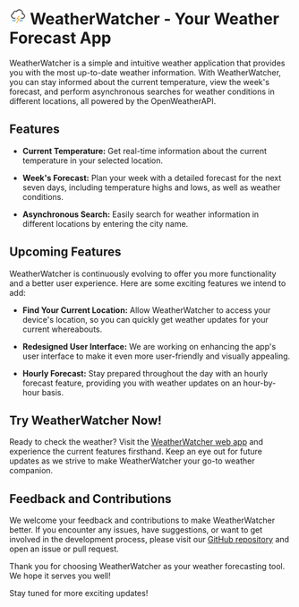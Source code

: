 # <img src = https://github.com/austinpham16/WeatherWatcher/blob/main/public/icons/11d.png alt = "WeatherWatcher Logo" width = 30 /> WeatherWatcher - Your Weather Forecast App

WeatherWatcher is a simple and intuitive weather application that provides you with the most up-to-date weather information. With WeatherWatcher, you can stay informed about the current temperature, view the week's forecast, and perform asynchronous searches for weather conditions in different locations, all powered by the OpenWeatherAPI.

## Features

- **Current Temperature:** Get real-time information about the current temperature in your selected location.

- **Week's Forecast:** Plan your week with a detailed forecast for the next seven days, including temperature highs and lows, as well as weather conditions.

- **Asynchronous Search:** Easily search for weather information in different locations by entering the city name.

## Upcoming Features

WeatherWatcher is continuously evolving to offer you more functionality and a better user experience. Here are some exciting features we intend to add:

- **Find Your Current Location:** Allow WeatherWatcher to access your device's location, so you can quickly get weather updates for your current whereabouts.

- **Redesigned User Interface:** We are working on enhancing the app's user interface to make it even more user-friendly and visually appealing.

- **Hourly Forecast:** Stay prepared throughout the day with an hourly forecast feature, providing you with weather updates on an hour-by-hour basis.

## Try WeatherWatcher Now!

Ready to check the weather? Visit the [WeatherWatcher web app](https://austinpham16.github.io/WeatherWatcher/) and experience the current features firsthand. Keep an eye out for future updates as we strive to make WeatherWatcher your go-to weather companion.

## Feedback and Contributions

We welcome your feedback and contributions to make WeatherWatcher better. If you encounter any issues, have suggestions, or want to get involved in the development process, please visit our [GitHub repository](https://github.com/austinpham16/WeatherWatcher) and open an issue or pull request.

Thank you for choosing WeatherWatcher as your weather forecasting tool. We hope it serves you well!

Stay tuned for more exciting updates!
